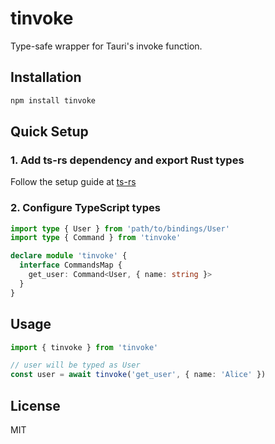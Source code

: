 # tinvoke

Type-safe wrapper for Tauri's invoke function.

## Installation

```bash
npm install tinvoke
```

## Quick Setup

### 1. Add ts-rs dependency and export Rust types

Follow the setup guide at [ts-rs](https://github.com/Aleph-Alpha/ts-rs#get-started)

### 2. Configure TypeScript types

```typescript
import type { User } from 'path/to/bindings/User'
import type { Command } from 'tinvoke'

declare module 'tinvoke' {
  interface CommandsMap {
    get_user: Command<User, { name: string }>
  }
}
```

## Usage

```typescript
import { tinvoke } from 'tinvoke'

// user will be typed as User
const user = await tinvoke('get_user', { name: 'Alice' })
```

## License

MIT
